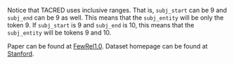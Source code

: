 Notice that TACRED uses inclusive ranges.
That is, `subj_start` can be 9 and `subj_end` can be 9 as well. This means that the `subj_entity` will be only the token 9. If `subj_start` is 9 and `subj_end` is 10, this means that the `subj_entity` will be tokens 9 and 10.


Paper can be found at [FewRel1.0](https://nlp.stanford.edu/pubs/zhang2017tacred.pdf). Dataset homepage can be found at [Stanford](https://nlp.stanford.edu/projects/tacred/).
